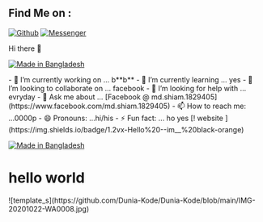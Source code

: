 
## Find Me on :
[![Github](https://img.shields.io/badge/Github-blacktiger141-green?style=for-the-badge&logo=github)](https://github.com/blacktiger141)
[![Messenger](https://img.shields.io/badge/Chat-Messenger-blue?style=for-the-badge&logo=messenger)](https://m.me/md.shiam.1829405)


Hi there 👋
<p align="left">
<a href="#"><img title="Made in Bangladesh" src="https://img.shields.io/badge/MADE%20IN-BANGLADESH-green?colorA=%23ff0000&colorB=%23017e40&style=for-the-badge"></a>
</p>
- 🔭 I’m currently working on ... b**b**
- 🌱 I’m currently learning ... yes
- 👯 I’m looking to collaborate on ... facebook
- 🤔 I’m looking for help with ... evryday
- 💬 Ask me about ... [Facebook @ md.shiam.1829405](https://www.facebook.com/md.shiam.1829405)
- 📫 How to reach me: ...0000p
- 😄 Pronouns: ...hi/his
- ⚡ Fun fact: ... ho yes
[! website ](https://img.shields.io/badge/1.2vx-Hello%20--im__%20black-orange)

<p align="left">
<a href="#"><img title="Made in Bangladesh" src="https://img.shields.io/badge/MADE%20IN-BANGLADESH-green?colorA=%23ff0000&colorB=%23017e40&style=for-the-badge"></a>
</p>
<p align="center">
<h1>hello world</h1>
![template_s](https://github.com/Dunia-Kode/Dunia-Kode/blob/main/IMG-20201022-WA0008.jpg)
</p>
